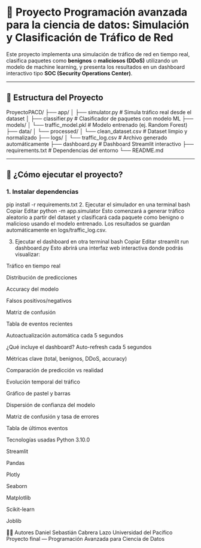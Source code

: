 # 🧠 Proyecto Programación avanzada para la ciencia de datos: Simulación y Clasificación de Tráfico de Red

Este proyecto implementa una simulación de tráfico de red en tiempo real, clasifica paquetes como **benignos** o **maliciosos (DDoS)** utilizando un modelo de machine learning, y presenta los resultados en un dashboard interactivo tipo **SOC (Security Operations Center)**.

---

## 🔧 Estructura del Proyecto

ProyectoPACD/
├── app/
│ ├── simulator.py # Simula tráfico real desde el dataset
│ ├── classifier.py # Clasificador de paquetes con modelo ML
├── models/
│ └── traffic_model.pkl # Modelo entrenado (ej. Random Forest)
├── data/
│ └── processed/
│ └── clean_dataset.csv # Dataset limpio y normalizado
├── logs/
│ └── traffic_log.csv # Archivo generado automáticamente
├── dashboard.py # Dashboard Streamlit interactivo
├── requirements.txt # Dependencias del entorno
└── README.md

---

## 🚀 ¿Cómo ejecutar el proyecto?

### 1. Instalar dependencias

pip install -r requirements.txt
2. Ejecutar el simulador en una terminal
bash
Copiar
Editar
python -m app.simulator
Esto comenzará a generar tráfico aleatorio a partir del dataset y clasificará cada paquete como benigno o malicioso usando el modelo entrenado. Los resultados se guardan automáticamente en logs/traffic_log.csv.

3. Ejecutar el dashboard en otra terminal
bash
Copiar
Editar
streamlit run dashboard.py
Esto abrirá una interfaz web interactiva donde podrás visualizar:

Tráfico en tiempo real

Distribución de predicciones

Accuracy del modelo

Falsos positivos/negativos

Matriz de confusión

Tabla de eventos recientes

Autoactualización automática cada 5 segundos

¿Qué incluye el dashboard?
Auto-refresh cada 5 segundos

Métricas clave (total, benignos, DDoS, accuracy)

Comparación de predicción vs realidad

Evolución temporal del tráfico

Gráfico de pastel y barras

Dispersión de confianza del modelo

Matriz de confusión y tasa de errores

Tabla de últimos eventos

Tecnologías usadas
Python 3.10.0

Streamlit

Pandas

Plotly

Seaborn

Matplotlib

Scikit-learn

Joblib

👨‍💻 Autores
Daniel Sebastián Cabrera Lazo
Universidad del Pacífico
Proyecto final — Programación Avanzada para Ciencia de Datos
